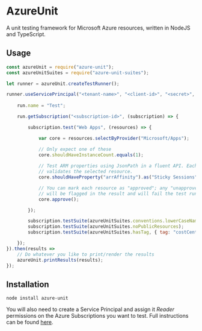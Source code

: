 # AzureUnit
A unit testing framework for Microsoft Azure resources, written in NodeJS and TypeScript.

## Usage


``` javascript
const azureUnit = require("azure-unit");
const azureUnitSuites = require("azure-unit-suites");

let runner = azureUnit.createTestRunner();

runner.useServicePrincipal("<tenant-name>", "<client-id>", "<secret>", (run) => {
    
    run.name = "Test";

    run.getSubscription("<subscription-id>", (subscription) => {

        subscription.test("Web Apps", (resources) => {

            var core = resources.selectByProvider("Microsoft/Apps");

            // Only expect one of these
            core.shouldHaveInstanceCount.equals(1); 
            
            // Test ARM properties using JsonPath in a fluent API. Each assertion
            // validates the selected resource.
            core.shouldHaveProperty("arrAffinity").as("Sticky Sessions").enabled(); 

            // You can mark each resource as "approved"; any "unapproved" resources
            // will be flagged in the result and will fail the test run.
            core.approve();

        });

        subscription.testSuite(azureUnitSuites.conventions.lowerCaseNames);
        subscription.testSuite(azureUnitSuites.noPublicResources);
        subscription.testSuite(azureUnitSuites.hasTag, { tag: "costCenter", values: [ "Finance", "Customer", "Overhead" ] });

    });
}).then(results =>
    // Do whatever you like to print/render the results
    azureUnit.printResults(results);
});
```

## Installation
``` cli
node install azure-unit
```

You will also need to create a Service Principal and assign it *Reader* permissions on the Azure Subscriptions you want to test. Full instructions can be found [here](https://github.com/Azure/azure-sdk-for-node/blob/master/Documentation/Authentication.md#service-principal-authentication).